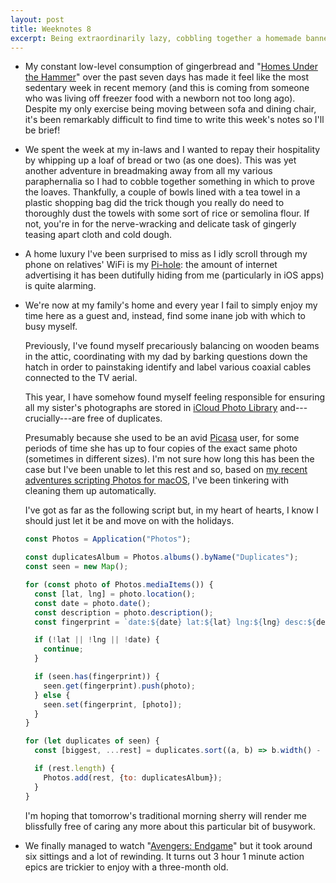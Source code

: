 ```yaml
---
layout: post
title: Weeknotes 8
excerpt: Being extraordinarily lazy, cobbling together a homemade banneton and this year’s obligatory bit of family busywork.
---
```

*   My constant low-level consumption of gingerbread and "[Homes Under the Hammer](https://www.bbc.co.uk/programmes/b006v5kb)" over the past seven days has made it feel like the most sedentary week in recent memory (and this is coming from someone who was living off freezer food with a newborn not too long ago). Despite my only exercise being moving between sofa and dining chair, it's been remarkably difficult to find time to write this week's notes so I'll be brief!

*   We spent the week at my in-laws and I wanted to repay their hospitality by whipping up a loaf of bread or two (as one does). This was yet another adventure in breadmaking away from all my various paraphernalia so I had to cobble together something in which to prove the loaves. Thankfully, a couple of bowls lined with a tea towel in a plastic shopping bag did the trick though you really do need to thoroughly dust the towels with some sort of rice or semolina flour. If not, you're in for the nerve-wracking and delicate task of gingerly teasing apart cloth and cold dough.

*   A home luxury I've been surprised to miss as I idly scroll through my phone on relatives' WiFi is my [Pi-hole](https://pi-hole.net): the amount of internet advertising it has been dutifully hiding from me (particularly in iOS apps) is quite alarming.

*   We're now at my family's home and every year I fail to simply enjoy my time here as a guest and, instead, find some inane job with which to busy myself.

    Previously, I've found myself precariously balancing on wooden beams in the attic, coordinating with my dad by barking questions down the hatch in order to painstaking identify and label various coaxial cables connected to the TV aerial.

    This year, I have somehow found myself feeling responsible for ensuring all my sister's photographs are stored in [iCloud Photo Library](https://www.apple.com/uk/icloud/) and---crucially---are free of duplicates.

    Presumably because she used to be an avid [Picasa](https://picasa.google.co.uk) user, for some periods of time she has up to four copies of the exact same photo (sometimes in different sizes). I'm not sure how long this has been the case but I've been unable to let this rest and so, based on [my recent adventures scripting Photos for macOS](/2019/11/13/scripting-photos-for-macos-with-javascript/), I've been tinkering with cleaning them up automatically.

    I've got as far as the following script but, in my heart of hearts, I know I should just let it be and move on with the holidays.

    ```javascript
    const Photos = Application("Photos");

    const duplicatesAlbum = Photos.albums().byName("Duplicates");
    const seen = new Map();

    for (const photo of Photos.mediaItems()) {
      const [lat, lng] = photo.location();
      const date = photo.date();
      const description = photo.description();
      const fingerprint = `date:${date} lat:${lat} lng:${lng} desc:${description}`;

      if (!lat || !lng || !date) {
        continue;
      }

      if (seen.has(fingerprint)) {
        seen.get(fingerprint).push(photo);
      } else {
        seen.set(fingerprint, [photo]);
      }
    }

    for (let duplicates of seen) {
      const [biggest, ...rest] = duplicates.sort((a, b) => b.width() - a.width());

      if (rest.length) {
        Photos.add(rest, {to: duplicatesAlbum});
      }
    }
    ```

    I'm hoping that tomorrow's traditional morning sherry will render me blissfully free of caring any more about this particular bit of busywork.

*   We finally managed to watch "[Avengers: Endgame](https://www.imdb.com/title/tt4154796/)" but it took around six sittings and a lot of rewinding. It turns out 3 hour 1 minute action epics are trickier to enjoy with a three-month old.
